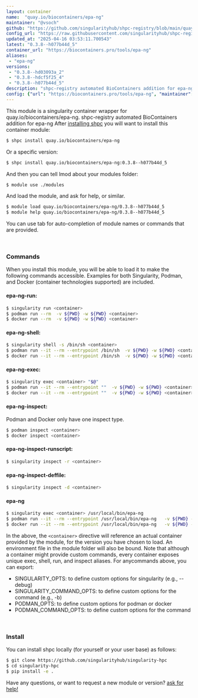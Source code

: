 ```yaml
---
layout: container
name:  "quay.io/biocontainers/epa-ng"
maintainer: "@vsoch"
github: "https://github.com/singularityhub/shpc-registry/blob/main/quay.io/biocontainers/epa-ng/container.yaml"
config_url: "https://raw.githubusercontent.com/singularityhub/shpc-registry/main/quay.io/biocontainers/epa-ng/container.yaml"
updated_at: "2025-04-16 03:53:11.700543"
latest: "0.3.8--h077b44d_5"
container_url: "https://biocontainers.pro/tools/epa-ng"
aliases:
 - "epa-ng"
versions:
 - "0.3.8--hd03093a_2"
 - "0.3.8--hdcf5f25_4"
 - "0.3.8--h077b44d_5"
description: "shpc-registry automated BioContainers addition for epa-ng"
config: {"url": "https://biocontainers.pro/tools/epa-ng", "maintainer": "@vsoch", "description": "shpc-registry automated BioContainers addition for epa-ng", "latest": {"0.3.8--h077b44d_5": "sha256:3ae79e85641239a35d85b5e54ded4393f635b47e0b28873a4fc5369f7b217154"}, "tags": {"0.3.8--hd03093a_2": "sha256:9e7a04e04cde0a2ae52646be7bacfdb846cd025a52c9edae304acbf7ea8f8539", "0.3.8--hdcf5f25_4": "sha256:53a5bae5754c49e746717ce91924ac21ed9853fb6f823fc17efb96a0c71c3634", "0.3.8--h077b44d_5": "sha256:3ae79e85641239a35d85b5e54ded4393f635b47e0b28873a4fc5369f7b217154"}, "docker": "quay.io/biocontainers/epa-ng", "aliases": {"epa-ng": "/usr/local/bin/epa-ng"}}
---
```


This module is a singularity container wrapper for quay.io/biocontainers/epa-ng.
shpc-registry automated BioContainers addition for epa-ng
After [installing shpc](#install) you will want to install this container module:


```bash
$ shpc install quay.io/biocontainers/epa-ng
```

Or a specific version:

```bash
$ shpc install quay.io/biocontainers/epa-ng:0.3.8--h077b44d_5
```

And then you can tell lmod about your modules folder:

```bash
$ module use ./modules
```

And load the module, and ask for help, or similar.

```bash
$ module load quay.io/biocontainers/epa-ng/0.3.8--h077b44d_5
$ module help quay.io/biocontainers/epa-ng/0.3.8--h077b44d_5
```

You can use tab for auto-completion of module names or commands that are provided.

<br>

### Commands

When you install this module, you will be able to load it to make the following commands accessible.
Examples for both Singularity, Podman, and Docker (container technologies supported) are included.

#### epa-ng-run:

```bash
$ singularity run <container>
$ podman run --rm  -v ${PWD} -w ${PWD} <container>
$ docker run --rm  -v ${PWD} -w ${PWD} <container>
```

#### epa-ng-shell:

```bash
$ singularity shell -s /bin/sh <container>
$ podman run --it --rm --entrypoint /bin/sh  -v ${PWD} -w ${PWD} <container>
$ docker run --it --rm --entrypoint /bin/sh  -v ${PWD} -w ${PWD} <container>
```

#### epa-ng-exec:

```bash
$ singularity exec <container> "$@"
$ podman run --it --rm --entrypoint ""  -v ${PWD} -w ${PWD} <container> "$@"
$ docker run --it --rm --entrypoint ""  -v ${PWD} -w ${PWD} <container> "$@"
```

#### epa-ng-inspect:

Podman and Docker only have one inspect type.

```bash
$ podman inspect <container>
$ docker inspect <container>
```

#### epa-ng-inspect-runscript:

```bash
$ singularity inspect -r <container>
```

#### epa-ng-inspect-deffile:

```bash
$ singularity inspect -d <container>
```


#### epa-ng

```bash
$ singularity exec <container> /usr/local/bin/epa-ng
$ podman run --it --rm --entrypoint /usr/local/bin/epa-ng   -v ${PWD} -w ${PWD} <container> -c " $@"
$ docker run --it --rm --entrypoint /usr/local/bin/epa-ng   -v ${PWD} -w ${PWD} <container> -c " $@"
```



In the above, the `<container>` directive will reference an actual container provided
by the module, for the version you have chosen to load. An environment file in the
module folder will also be bound. Note that although a container
might provide custom commands, every container exposes unique exec, shell, run, and
inspect aliases. For anycommands above, you can export:

 - SINGULARITY_OPTS: to define custom options for singularity (e.g., --debug)
 - SINGULARITY_COMMAND_OPTS: to define custom options for the command (e.g., -b)
 - PODMAN_OPTS: to define custom options for podman or docker
 - PODMAN_COMMAND_OPTS: to define custom options for the command

<br>

### Install

You can install shpc locally (for yourself or your user base) as follows:

```bash
$ git clone https://github.com/singularityhub/singularity-hpc
$ cd singularity-hpc
$ pip install -e .
```

Have any questions, or want to request a new module or version? [ask for help!](https://github.com/singularityhub/singularity-hpc/issues)